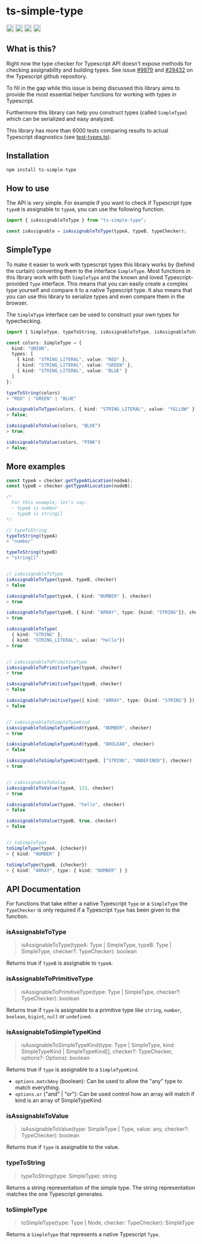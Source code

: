 # ts-simple-type

<a href="https://npmcharts.com/compare/ts-simple-type?minimal=true"><img alt="Downloads per month" src="https://img.shields.io/npm/dm/ts-simple-type.svg" height="20"></img></a>
<a href="https://www.npmjs.com/package/ts-simple-type"><img alt="NPM Version" src="https://badge.fury.io/js/ts-simple-type.svg" height="20"></img></a>
<a href="https://github.com/runem/ts-simple-type/graphs/contributors"><img alt="Contributors" src="https://img.shields.io/github/contributors/runem/ts-simple-type.svg" height="20"></img></a>
<a href="https://opensource.org/licenses/MIT"><img alt="MIT License" src="https://img.shields.io/badge/License-MIT-yellow.svg" height="20"></img></a>

## What is this?

Right now the type checker for Typescript API doesn't expose methods for checking assignability and building types. See issue [#9879](https://github.com/Microsoft/TypeScript/issues/9879) and [#29432](https://github.com/Microsoft/TypeScript/issues/29432) on the Typescript github repository.

To fill in the gap while this issue is being discussed this library aims to provide the most essential helper functions for working with types in Typescript.

Furthermore this library can help you construct types (called `SimpleType`) which can be serialized and easy analyzed. 

This library has more than 6000 tests comparing results to actual Typescript diagnostics (see [test-types.ts](https://github.com/runem/ts-simple-type/blob/master/test-types/test-types.ts)).

## Installation

```bash
npm install ts-simple-type
```

## How to use

The API is very simple. For example if you want to check if Typescript type `typeB` is assignable to `typeA`, you can use the following function.

```typescript
import { isAssignableToType } from "ts-simple-type";

const isAssignable = isAssignableToType(typeA, typeB, typeChecker);
```

## SimpleType

To make it easier to work with typescript types this library works by (behind the curtain) converting them to the interface `SimpleType`. Most functions in this library work with both `SimpleType` and the known and loved Typescript-provided `Type` interface. This means that you can easily create a complex type yourself and compare it to a native Typescript type. It also means that you can use this library to serialize types and even compare them in the browser.

The `SimpleType` interface can be used to construct your own types for typechecking.

```typescript
import { SimpleType, typeToString, isAssignableToType, isAssignableToValue } from "ts-simple-type";

const colors: SimpleType = {
  kind: "UNION",
  types: [
    { kind: "STRING_LITERAL", value: "RED" },
    { kind: "STRING_LITERAL", value: "GREEN" },
    { kind: "STRING_LITERAL", value: "BLUE" }
  ]
};

typeToString(colors)
> "RED" | "GREEN" | "BLUE"

isAssignableToType(colors, { kind: "STRING_LITERAL", value: "YELLOW" })
> false;

isAssignableToValue(colors, "BLUE")
> true;

isAssignableToValue(colors, "PINK")
> false;
```

## More examples

```typescript
const typeA = checker.getTypeAtLocation(nodeA);
const typeB = checker.getTypeAtLocation(nodeB);

/*
  For this example, let's say:
  - typeA is number
  - typeB is string[]
*/

// typeToString
typeToString(typeA)
> "number"

typeToString(typeB)
> "string[]"


// isAssignableToType
isAssignableToType(typeA, typeB, checker)
> false

isAssignableToType(typeA, { kind: "NUMBER" }, checker)
> true

isAssignableToType(typeB, { kind: "ARRAY", type: {kind: "STRING"}}, checker)
> true

isAssignableToType(
  { kind: "STRING" },
  { kind: "STRING_LITERAL", value: "hello"})
> true


// isAssignableToPrimitiveType
isAssignableToPrimitiveType(typeA, checker)
> true

isAssignableToPrimitiveType(typeB, checker)
> false

isAssignableToPrimitiveType({ kind: "ARRAY", type: {kind: "STRING"} })
> false


// isAssignableToSimpleTypeKind
isAssignableToSimpleTypeKind(typeA, "NUMBER", checker)
> true

isAssignableToSimpleTypeKind(typeB, "BOOLEAN", checker)
> false

isAssignableToSimpleTypeKind(typeB, ["STRING", "UNDEFINED"], checker)
> true


// isAssignableToValue
isAssignableToValue(typeA, 123, checker)
> true

isAssignableToValue(typeA, "hello", checker)
> false

isAssignableToValue(typeB, true, checker)
> false


// toSimpleType
toSimpleType(typeA, {checker})
> { kind: "NUMBER" }

toSimpleType(typeB, {checker})
> { kind: "ARRAY", type: { kind: "NUMBER" } }

```

## API Documentation

For functions that take either a native Typescript `Type` or a `SimpleType` the `TypeChecker` is only required if a Typescript `Type` has been given to the function.

### isAssignableToType
> isAssignableToType(typeA: Type | SimpleType, typeB: Type | SimpleType, checker?: TypeChecker): boolean

Returns true if `typeB` is assignable to `typeA`.

### isAssignableToPrimitiveType
> isAssignableToPrimitiveType(type: Type | SimpleType, checker?: TypeChecker): boolean

Returns true if `type` is assignable to a primitive type like `string`, `number`, `boolean`, `bigint`, `null` or `undefined`.

### isAssignableToSimpleTypeKind
> isAssignableToSimpleTypeKind(type: Type | SimpleType, kind: SimpleTypeKind | SimpleTypeKind[], checker?: TypeChecker, options?: Options): boolean

Returns true if `type` is assignable to a `SimpleTypeKind`.
- `options.matchAny` (boolean): Can be used to allow the "any" type to match everything.
- `options.or` ("and" | "or"): Can be used control how an array will match if kind is an array of SimpleTypeKind.

### isAssignableToValue
> isAssignableToValue(type: SimpleType | Type, value: any, checker?: TypeChecker): boolean

Returns true if `type` is assignable to the value.

### typeToString
> typeToString(type: SimpleType): string

Returns a string representation of the simple type. The string representation matches the one Typescript generates.

### toSimpleType
> toSimpleType(type: Type | Node, checker: TypeChecker): SimpleType

Returns a `SimpleType` that represents a native Typescript `Type`.

